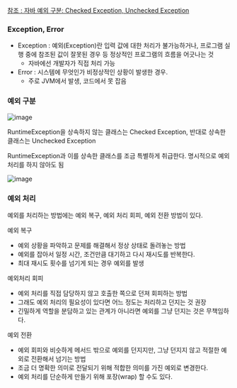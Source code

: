 [참조 : 자바 예외 구분: Checked Exception, Unchecked Exception](https://madplay.github.io/post/java-checked-unchecked-exceptions)

### Exception, Error
- Exception : 예외(Exception)란 입력 값에 대한 처리가 불가능하거나, 프로그램 실행 중에 참조된 값이 잘못된 경우 등 정상적인 프로그램의 흐름을 어긋나는 것
  - 자바에선 개발자가 직접 처리 가능
- Error : 시스템에 무엇인가 비정상적인 상황이 발생한 경우.
  - 주로 JVM에서 발생, 코드에서 못 잡음
  
### 예외 구분

  ![image](https://media.oss.navercorp.com/user/26171/files/ec7de100-100b-11ec-85c8-054a1a2eaefa)

RuntimeException을 상속하지 않는 클래스는 Checked Exception, 반대로 상속한 클래스는 Unchecked Exception

RuntimeException과 이를 상속한 클래스를 조금 특별하게 취급한다. 명시적으로 예외 처리를 하지 않아도 됨

![image](https://media.oss.navercorp.com/user/26171/files/16370800-100c-11ec-9cf3-64ee164a41c7)

### 예외 처리
예외를 처리하는 방법에는 예외 복구, 예외 처리 회피, 예외 전환 방법이 있다.

예외 복구
- 예외 상황을 파악하고 문제를 해결해서 정상 상태로 돌려놓는 방법
- 예외를 잡아서 일정 시간, 조건만큼 대기하고 다시 재시도를 반복한다.
- 최대 재시도 횟수를 넘기게 되는 경우 예외를 발생

예외처리 회피

- 예외 처리를 직접 담당하지 않고 호출한 쪽으로 던져 회피하는 방법
- 그래도 예외 처리의 필요성이 있다면 어느 정도는 처리하고 던지는 것 권장
- 긴밀하게 역할을 분담하고 있는 관계가 아니라면 예외를 그냥 던지는 것은 무책임하다.

예외 전환
- 예외 회피와 비슷하게 메서드 밖으로 예외를 던지지만, 그냥 던지지 않고 적절한 예외로 전환해서 넘기는 방법
- 조금 더 명확한 의미로 전달되기 위해 적합한 의미를 가진 예외로 변경한다.
- 예외 처리를 단순하게 만들기 위해 포장(wrap) 할 수도 있다.
